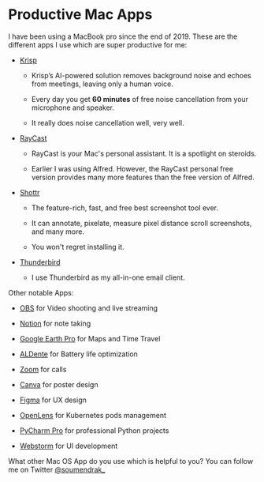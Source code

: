 # Productive Mac Apps

I have been using a MacBook pro since the end of 2019. These are the different apps I use which are super productive for me:

* [Krisp](https://krisp.ai/)
    
    * Krisp’s AI-powered solution removes background noise and echoes from meetings, leaving only a human voice.
        
    * Every day you get **60 minutes** of free noise cancellation from your microphone and speaker.
        
    * It really does noise cancellation well, very well.
        
* [RayCast](https://www.raycast.com/)
    
    * RayCast is your Mac's personal assistant. It is a spotlight on steroids.
        
    * Earlier I was using Alfred. However, the RayCast personal free version provides many more features than the free version of Alfred.
        
* [Shottr](https://shottr.cc/)
    
    * The feature-rich, fast, and free best screenshot tool ever.
        
    * It can annotate, pixelate, measure pixel distance scroll screenshots, and many more.
        
    * You won't regret installing it.
        
* [Thunderbird](https://www.thunderbird.net)
    
    * I use Thunderbird as my all-in-one email client.
        

Other notable Apps:

* [OBS](https://obsproject.com/) for Video shooting and live streaming
    
* [Notion](https://www.notion.so/) for note taking
    
* [Google Earth Pro](https://www.google.com/earth/about/) for Maps and Time Travel
    
* [ALDente](https://github.com/davidwernhart/AlDente) for Battery life optimization
    
* [Zoom](https://zoom.us/) for calls
    
* [Canva](https://www.canva.com/) for poster design
    
* [Figma](https://www.figma.com/) for UX design
    
* [OpenLens](https://github.com/ykursadkaya/homebrew-openlens) for Kubernetes pods management
    
* [PyCharm Pro](https://www.jetbrains.com/pycharm/) for professional Python projects
    
* [Webstorm](https://www.jetbrains.com/webstorm/) for UI development
    

What other Mac OS App do you use which is helpful to you? You can follow me on Twitter [@soumendrak\_](https://www.twitter.com/soumendrak_)